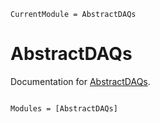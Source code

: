 ```@meta
CurrentModule = AbstractDAQs
```

# AbstractDAQs

Documentation for [AbstractDAQs](https://github.com/pjsjipt/AbstractDAQs.jl).

```@index
```

```@autodocs
Modules = [AbstractDAQs]
```
